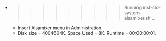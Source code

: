 * >>>>>>>>> Running inst-std-system-alsamixer.sh ...
  * Insert Alsamixer menu in Administration.
  * Disk size = 4004604K. Space Used = 8K. Runtime = 00:00:00:01.
